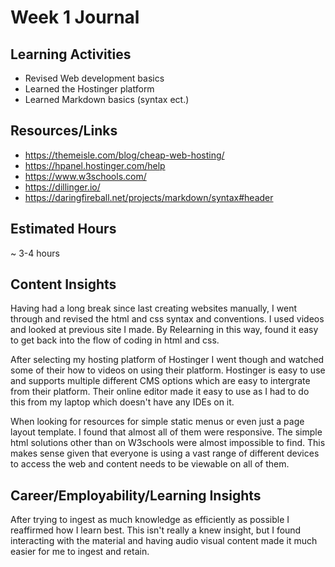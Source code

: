 # Week 1 Journal
## Learning Activities
- Revised Web development basics
- Learned the Hostinger platform
- Learned Markdown basics (syntax ect.)


## Resources/Links
- https://themeisle.com/blog/cheap-web-hosting/
- https://hpanel.hostinger.com/help
- https://www.w3schools.com/
- https://dillinger.io/
- https://daringfireball.net/projects/markdown/syntax#header

## Estimated Hours
~ 3-4 hours

## Content Insights
Having had a long break since last creating websites manually, I went through and revised the html and css syntax and conventions. I used videos and looked at previous site I made. By Relearning in this way, found it easy to get back into the flow of coding in html and css.

After selecting my hosting platform of Hostinger I went though and watched some of their how to videos on using their platform. Hostinger is easy to use and supports multiple different CMS options which are easy to intergrate from their platform. Their online editor made it easy to use as I had to do this from my laptop which doesn't have any IDEs on it.

When looking for resources for simple static menus or even just a page layout template. I found that almost all of them were responsive. The simple html solutions other than on W3schools were almost impossible to find. This makes sense given that everyone is using a vast range of different devices to access the web and content needs to be viewable on all of them.


## Career/Employability/Learning Insights
After trying to ingest as much knowledge as efficiently as possible I reaffirmed how I learn best. This isn't really a knew insight, but I found interacting with the material and having audio visual content made it much easier for me to ingest and retain.
